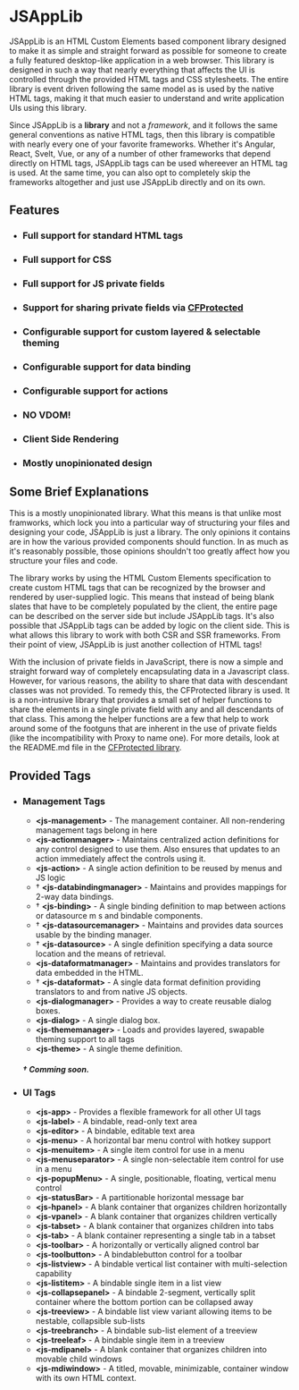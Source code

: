 # JSAppLib

JSAppLib is an HTML Custom Elements based component library designed to make it as simple and straight forward as possible for someone to create a fully featured desktop-like application in a web browser. This library is designed in such a way that nearly everything that affects the UI is controlled through the provided HTML tags and CSS stylesheets. The entire library is event driven following the same model as is used by the native HTML tags, making it that much easier to understand and write application UIs using this library.

Since JSAppLib is a **library** and not a _framework_, and it follows the same general conventions as native HTML tags, then this library is compatible with nearly every one of your favorite frameworks. Whether it's Angular, React, Svelt, Vue, or any of a number of other frameworks that depend directly on HTML tags, JSAppLib tags can be used whereever an HTML tag is used. At the same time, you can also opt to completely skip the frameworks altogether and just use JSAppLib directly and on its own.

## Features
* ### **Full support for standard HTML tags**
* ### **Full support for CSS**
* ### **Full support for JS private fields**
* ### **Support for sharing private fields via [CFProtected](https://github.com/rdking/cfprotected)**
* ### **Configurable support for custom layered & selectable theming**
* ### **Configurable support for data binding**
* ### **Configurable support for actions**
* ### **NO VDOM!**
* ### **Client Side Rendering**
* ### **Mostly unopinionated design**

## Some Brief Explanations
This is a mostly unopinionated library. What this means is that unlike most framworks, which lock you into a particular way of structuring your files and designing your code, JSAppLib is just a library. The only opinions it contains are in how the various provided components should function. In as much as it's reasonably possible, those opinions shouldn't too greatly affect how you structure your files and code.

The library works by using the HTML Custom Elements specification to create custom HTML tags that can be recognized by the browser and rendered by user-supplied logic. This means that instead of being blank slates that have to be completely populated by the client, the entire page can be described on the server side but include JSAppLib tags. It's also possible that JSAppLib tags can be added by logic on the client side. This is what allows this library to work with both CSR and SSR frameworks. From their point of view, JSAppLib is just another collection of HTML tags!

With the inclusion of private fields in JavaScript, there is now a simple and straight forward way of completely encapsulating data in a Javascript class. However, for various reasons, the ability to share that data with descendant classes was not provided. To remedy this, the CFProtected library is used. It is a non-intrusive library that provides a small set of helper functions to share the elements in a single private field with any and all descendants of that class. This among the helper functions are a few that help to work around some of the footguns that are inherent in the use of private fields (like the incompatibility with Proxy to name one). For more details, look at the README.md file in the [CFProtected library](https://github.com/rdking/cfprotected).

## Provided Tags
* ### **Management Tags**
    * **\<js-management>** - The management container. All non-rendering management tags belong in here
    * **\<js-actionmanager>** - Maintains centralized action definitions for any control designed to use them. Also ensures that updates to an action immediately affect the controls using it.
    * **\<js-action>** - A single action definition to be reused by menus and JS logic
    * &dagger; **\<js-databindingmanager>** - Maintains and provides mappings for 2-way data bindings.
    * &dagger; **\<js-binding>** - A single binding definition to map between actions or datasource m s and bindable components.
    * &dagger; **\<js-datasourcemanager>** - Maintains and provides data sources usable by the binding manager.
    * &dagger; **\<js-datasource>** - A single definition specifying a data source location and the means of retrieval.
    * **\<js-dataformatmanager>** - Maintains and provides translators for data embedded in the HTML.
    * &dagger; **\<js-dataformat>** - A single data format definition providing translators to and from native JS objects.
    * **\<js-dialogmanager>** - Provides a way to create reusable dialog boxes.
    * **\<js-dialog>** - A single dialog box.
    * **\<js-thememanager>** - Loads and provides layered, swapable theming support to all tags
    * **\<js-theme>** - A single theme definition.

    ##### &dagger; Comming soon.

* ### **UI Tags**
    * **\<js-app>** - Provides a flexible framework for all other UI tags
    * **\<js-label>** - A bindable, read-only text area
    * **\<js-editor>** - A bindable, editable text area
    * **\<js-menu>** - A horizontal bar menu control with hotkey support
    * **\<js-menuitem>** - A single item control for use in a menu
    * **\<js-menuseparator>** - A single non-selectable item control for use in a menu
    * **\<js-popupMenu>** - A single, positionable, floating, vertical menu control
    * **\<js-statusBar>** - A partitionable horizontal message bar
    * **\<js-hpanel>** - A blank container that organizes children horizontally
    * **\<js-vpanel>** - A blank container that organizes children vertically
    * **\<js-tabset>** - A blank container that organizes children into tabs
    * **\<js-tab>** - A blank container representing a single tab in a tabset
    * **\<js-toolbar>** - A horizontally or vertically aligned control bar
    * **\<js-toolbutton>** - A bindablebutton control for a toolbar
    * **\<js-listview>** - A bindable vertical list container with multi-selection capability
    * **\<js-listitem>** - A bindable single item in a list view
    * **\<js-collapsepanel>** - A bindable 2-segment, vertically split container where the bottom portion can be collapsed away
    * **\<js-treeview>** - A bindable list view variant allowing items to be nestable, collapsible sub-lists
    * **\<js-treebranch>** - A bindable sub-list element of a treeview
    * **\<js-treeleaf>** - A bindable single item in a treeview
    * **\<js-mdipanel>** - A blank container that organizes children into movable child windows
    * **\<js-mdiwindow>** - A titled, movable, minimizable, container window with its own HTML context.

